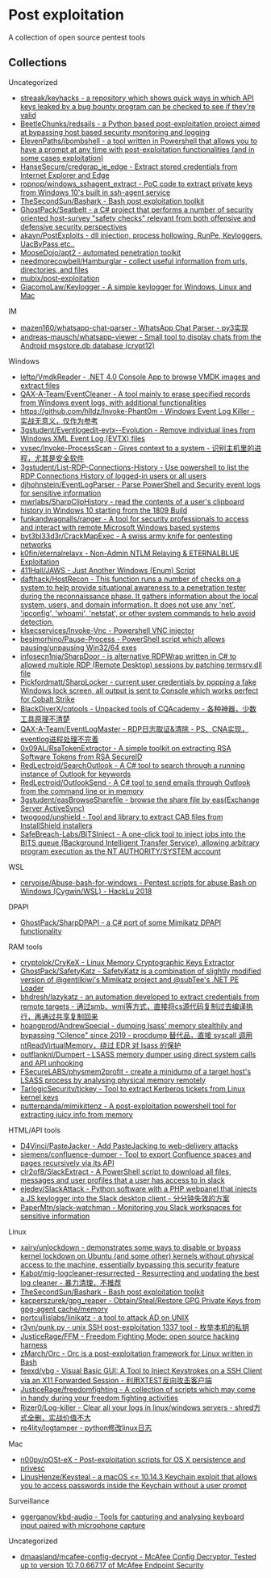 # Post exploitation

A collection of open source pentest tools

## Collections

Uncategorized

* [streaak/keyhacks - a repository which shows quick ways in which API keys leaked by a bug bounty program can be checked to see if they're valid](https://github.com/streaak/keyhacks)
* [BeetleChunks/redsails - a Python based post-exploitation project aimed at bypassing host based security monitoring and logging](https://github.com/BeetleChunks/redsails)
* [ElevenPaths/ibombshell - a tool written in Powershell that allows you to have a prompt at any time with post-exploitation functionalities (and in some cases exploitation)](https://github.com/ElevenPaths/ibombshell)
* [HanseSecure/credgrap_ie_edge - Extract stored credentials from Internet Explorer and Edge](https://github.com/HanseSecure/credgrap_ie_edge)
* [ropnop/windows_sshagent_extract - PoC code to extract private keys from Windows 10's built in ssh-agent service](https://github.com/ropnop/windows_sshagent_extract)
* [TheSecondSun/Bashark - Bash post exploitation toolkit](https://github.com/TheSecondSun/Bashark)
* [GhostPack/Seatbelt - a C# project that performs a number of security oriented host-survey "safety checks" relevant from both offensive and defensive security perspectives](https://github.com/GhostPack/Seatbelt)
* [akayn/PostExploits - dll injection, process hollowing, RunPe, Keyloggers, UacByPass etc..](https://github.com/akayn/PostExploits)
* [MooseDojo/apt2 - automated penetration toolkit](https://github.com/MooseDojo/apt2)
* [needmorecowbell/Hamburglar - collect useful information from urls, directories, and files](https://github.com/needmorecowbell/Hamburglar)
* [mubix/post-exploitation](https://github.com/mubix/post-exploitation)
* [GiacomoLaw/Keylogger - A simple keylogger for Windows, Linux and Mac](https://github.com/GiacomoLaw/Keylogger)

IM

* [mazen160/whatsapp-chat-parser - WhatsApp Chat Parser - py3实现](https://github.com/mazen160/whatsapp-chat-parser)
* [andreas-mausch/whatsapp-viewer - Small tool to display chats from the Android msgstore.db database (crypt12)](https://github.com/andreas-mausch/whatsapp-viewer)

Windows

* [leftp/VmdkReader - .NET 4.0 Console App to browse VMDK images and extract files](https://github.com/leftp/VmdkReader)
* [QAX-A-Team/EventCleaner - A tool mainly to erase specified records from Windows event logs, with additional functionalities](https://github.com/QAX-A-Team/EventCleaner)
* [https://github.com/hlldz/Invoke-Phant0m - Windows Event Log Killer - 实战无意义，仅作为参考](https://github.com/hlldz/Invoke-Phant0m)
* [3gstudent/Eventlogedit-evtx--Evolution - Remove individual lines from Windows XML Event Log (EVTX) files](https://github.com/3gstudent/Eventlogedit-evtx--Evolution)
* [vysec/Invoke-ProcessScan - Gives context to a system - 识别主机里的进程，尤其是安全软件](https://github.com/vysec/Invoke-ProcessScan)
* [3gstudent/List-RDP-Connections-History - Use powershell to list the RDP Connections History of logged-in users or all users](https://github.com/3gstudent/List-RDP-Connections-History)
* [djhohnstein/EventLogParser - Parse PowerShell and Security event logs for sensitive information](https://github.com/djhohnstein/EventLogParser)
* [mwrlabs/SharpClipHistory - read the contents of a user's clipboard history in Windows 10 starting from the 1809 Build](https://github.com/mwrlabs/SharpClipHistory)
* [funkandwagnalls/ranger - A tool for security professionals to access and interact with remote Microsoft Windows based systems](https://github.com/funkandwagnalls/ranger)
* [byt3bl33d3r/CrackMapExec - A swiss army knife for pentesting networks](https://github.com/byt3bl33d3r/CrackMapExec)
* [k0fin/eternalrelayx - Non-Admin NTLM Relaying & ETERNALBLUE Exploitation](https://github.com/k0fin/eternalrelayx)
* [411Hall/JAWS - Just Another Windows (Enum) Script](https://github.com/411Hall/JAWS)
* [dafthack/HostRecon - This function runs a number of checks on a system to help provide situational awareness to a penetration tester during the reconnaissance phase. It gathers information about the local system, users, and domain information. It does not use any 'net', 'ipconfig', 'whoami', 'netstat', or other system commands to help avoid detection.](https://github.com/dafthack/HostRecon)
* [klsecservices/Invoke-Vnc - Powershell VNC injector](https://github.com/klsecservices/Invoke-Vnc)
* [besimorhino/Pause-Process - PowerShell script which allows pausing/unpausing Win32/64 exes](https://github.com/besimorhino/Pause-Process)
* [infosecn1nja/SharpDoor - is alternative RDPWrap written in C# to allowed multiple RDP (Remote Desktop) sessions by patching termsrv.dll file](https://github.com/infosecn1nja/SharpDoor)
* [Pickfordmatt/SharpLocker - current user credentials by popping a fake Windows lock screen, all output is sent to Console which works perfect for Cobalt Strike](https://github.com/Pickfordmatt/SharpLocker)
* [BlackDiverX/cqtools - Unpacked tools of CQAcademy - 各种神器，少数工具原理不清楚](https://github.com/BlackDiverX/cqtools)
* [QAX-A-Team/EventLogMaster - RDP日志取证&清除 - PS、CNA实现，eventlog进程处理不完善](https://github.com/QAX-A-Team/EventLogMaster)
* [0x09AL/RsaTokenExtractor - A simple toolkit on extracting RSA Software Tokens from RSA SecureID](https://github.com/0x09AL/RsaTokenExtractor)
* [RedLectroid/SearchOutlook - A C# tool to search through a running instance of Outlook for keywords](https://github.com/RedLectroid/SearchOutlook)
* [RedLectroid/OutlookSend - A C# tool to send emails through Outlook from the command line or in memory](https://github.com/RedLectroid/OutlookSend)
* [3gstudent/easBrowseSharefile - browse the share file by eas(Exchange Server ActiveSync)](https://github.com/3gstudent/easBrowseSharefile)
* [twogood/unshield - Tool and library to extract CAB files from InstallShield installers](https://github.com/twogood/unshield)
* [SafeBreach-Labs/BITSInject - A one-click tool to inject jobs into the BITS queue (Background Intelligent Transfer Service), allowing arbitrary program execution as the NT AUTHORITY/SYSTEM account](https://github.com/SafeBreach-Labs/BITSInject)

WSL

* [cervoise/Abuse-bash-for-windows - Pentest scripts for abuse Bash on Windows (Cygwin/WSL) - HackLu 2018](https://github.com/cervoise/Abuse-bash-for-windows)

DPAPI

* [GhostPack/SharpDPAPI - a C# port of some Mimikatz DPAPI functionality](https://github.com/GhostPack/SharpDPAPI)

RAM tools

* [cryptolok/CryKeX - Linux Memory Cryptographic Keys Extractor](https://github.com/cryptolok/CryKeX)
* [GhostPack/SafetyKatz - SafetyKatz is a combination of slightly modified version of @gentilkiwi's Mimikatz project and @subTee's .NET PE Loader](https://github.com/GhostPack/SafetyKatz)
* [bhdresh/lazykatz - an automation developed to extract credentials from remote targets - 通过smb、wmi等方式，直接将cs源代码复制过去编译执行，再通过共享复制回来](https://github.com/bhdresh/lazykatz)
* [hoangprod/AndrewSpecial - dumping lsass' memory stealthily and bypassing "Cilence" since 2019 - procdump 替代品，直接 syscall 调用 ntReadVirtualMemory，绕过 EDR 对 lsass 的保护](https://github.com/hoangprod/AndrewSpecial)
* [outflanknl/Dumpert - LSASS memory dumper using direct system calls and API unhooking](https://github.com/outflanknl/Dumpert)
* [FSecureLABS/physmem2profit - create a minidump of a target host's LSASS process by analysing physical memory remotely](https://github.com/FSecureLABS/physmem2profit)
* [TarlogicSecurity/tickey - Tool to extract Kerberos tickets from Linux kernel keys](https://github.com/TarlogicSecurity/tickey)
* [putterpanda/mimikittenz - A post-exploitation powershell tool for extracting juicy info from memory](https://github.com/putterpanda/mimikittenz)

HTML/API tools

* [D4Vinci/PasteJacker - Add PasteJacking to web-delivery attacks](https://github.com/D4Vinci/PasteJacker)
* [siemens/confluence-dumper - Tool to export Confluence spaces and pages recursively via its API](https://github.com/siemens/confluence-dumper)
* [clr2of8/SlackExtract - A PowerShell script to download all files, messages and user profiles that a user has access to in slack](https://github.com/clr2of8/SlackExtract)
* [ejedev/SlackAttack - Python software with a PHP webpanel that injects a JS keylogger into the Slack desktop client - 分分钟失效的方案](https://github.com/ejedev/SlackAttack)
* [PaperMtn/slack-watchman - Monitoring you Slack workspaces for sensitive information](https://github.com/PaperMtn/slack-watchman)

Linux

* [xairy/unlockdown - demonstrates some ways to disable or bypass kernel lockdown on Ubuntu (and some other) kernels without physical access to the machine, essentially bypassing this security feature](https://github.com/xairy/unlockdown)
* [Kabot/mig-logcleaner-resurrected - Resurrecting and updating the best log cleaner - 暴力清理，不推荐](https://github.com/Kabot/mig-logcleaner-resurrected)
* [TheSecondSun/Bashark - Bash post exploitation toolkit](https://github.com/TheSecondSun/Bashark)
* [kacperszurek/gpg_reaper - Obtain/Steal/Restore GPG Private Keys from gpg-agent cache/memory](https://github.com/kacperszurek/gpg_reaper)
* [portcullislabs/linikatz - a tool to attack AD on UNIX](https://github.com/portcullislabs/linikatz)
* [r3vn/punk.py - unix SSH post-exploitation 1337 tool - 枚举本机的私钥](https://github.com/r3vn/punk.py)
* [JusticeRage/FFM - Freedom Fighting Mode: open source hacking harness](https://github.com/JusticeRage/FFM)
* [zMarch/Orc - Orc is a post-exploitation framework for Linux written in Bash](https://github.com/zMarch/Orc)
* [feexd/vbg - Visual Basic GUI: A Tool to Inject Keystrokes on a SSH Client via an X11 Forwarded Session - 利用XTEST反向攻击客户端](https://github.com/feexd/vbg)
* [JusticeRage/freedomfighting - A collection of scripts which may come in handy during your freedom fighting activities](https://github.com/JusticeRage/freedomfighting)
* [Rizer0/Log-killer - Clear all your logs in linux/windows servers - shred方式全删，实战价值不大](https://github.com/Rizer0/Log-killer)
* [re4lity/logtamper - python修改linux日志](https://github.com/re4lity/logtamper)

Mac

* [n00py/pOSt-eX - Post-exploitation scripts for OS X persistence and privesc](https://github.com/n00py/pOSt-eX)
* [LinusHenze/Keysteal - a macOS <= 10.14.3 Keychain exploit that allows you to access passwords inside the Keychain without a user prompt](https://github.com/LinusHenze/Keysteal)

Surveillance

* [ggerganov/kbd-audio - Tools for capturing and analysing keyboard input paired with microphone capture](https://github.com/ggerganov/kbd-audio)

Uncategorized

* [dmaasland/mcafee-config-decrypt - McAfee Config Decryptor, Tested up to version 10.7.0.667.17 of McAfee Endpoint Security](https://github.com/dmaasland/mcafee-config-decrypt)



